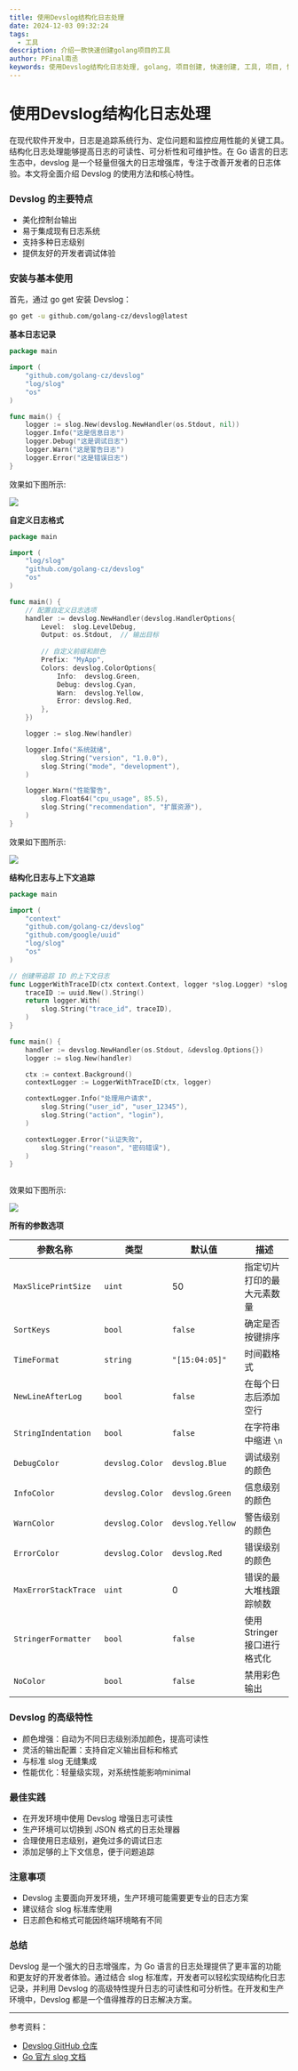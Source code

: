 ```yaml
---
title: 使用Devslog结构化日志处理
date: 2024-12-03 09:32:24
tags:
  - 工具
description: 介绍一款快速创建golang项目的工具
author: PFinal南丞
keywords: 使用Devslog结构化日志处理, golang, 项目创建, 快速创建, 工具, 项目, 快速, Devslog
---
```


# 使用Devslog结构化日志处理


在现代软件开发中，日志是追踪系统行为、定位问题和监控应用性能的关键工具。结构化日志处理能够提高日志的可读性、可分析性和可维护性。在 Go 语言的日志生态中，devslog 是一个轻量但强大的日志增强库，专注于改善开发者的日志体验。本文将全面介绍 Devslog 的使用方法和核心特性。

### Devslog 的主要特点

- 美化控制台输出
- 易于集成现有日志系统
- 支持多种日志级别
- 提供友好的开发者调试体验

### 安装与基本使用

首先，通过 go get 安装 Devslog：

```bash
go get -u github.com/golang-cz/devslog@latest

```

**基本日志记录**

```go
package main

import (
	"github.com/golang-cz/devslog"
	"log/slog"
	"os"
)

func main() {
	logger := slog.New(devslog.NewHandler(os.Stdout, nil))
	logger.Info("这是信息日志")
	logger.Debug("这是调试日志")
	logger.Warn("这是警告日志")
	logger.Error("这是错误日志")
}

```
效果如下图所示:

![](https://raw.githubusercontent.com/pfinal-nc/iGallery/master/blog/202412030931621.png)


**自定义日志格式**

```go
package main

import (
	"log/slog"
	"github.com/golang-cz/devslog"
	"os"
)

func main() {
	// 配置自定义日志选项
	handler := devslog.NewHandler(devslog.HandlerOptions{
		Level:  slog.LevelDebug,
		Output: os.Stdout,  // 输出目标
		
		// 自定义前缀和颜色
		Prefix: "MyApp",
		Colors: devslog.ColorOptions{
			Info:  devslog.Green,
			Debug: devslog.Cyan,
			Warn:  devslog.Yellow,
			Error: devslog.Red,
		},
	})

	logger := slog.New(handler)

	logger.Info("系统就绪", 
		slog.String("version", "1.0.0"),
		slog.String("mode", "development"),
	)

	logger.Warn("性能警告", 
		slog.Float64("cpu_usage", 85.5),
		slog.String("recommendation", "扩展资源"),
	)
}


```

效果如下图所示:

![](https://raw.githubusercontent.com/pfinal-nc/iGallery/master/blog/202412030937400.png)


**结构化日志与上下文追踪**

```go
package main

import (
	"context"
	"github.com/golang-cz/devslog"
	"github.com/google/uuid"
	"log/slog"
	"os"
)

// 创建带追踪 ID 的上下文日志
func LoggerWithTraceID(ctx context.Context, logger *slog.Logger) *slog.Logger {
	traceID := uuid.New().String()
	return logger.With(
		slog.String("trace_id", traceID),
	)
}

func main() {
	handler := devslog.NewHandler(os.Stdout, &devslog.Options{})
	logger := slog.New(handler)

	ctx := context.Background()
	contextLogger := LoggerWithTraceID(ctx, logger)

	contextLogger.Info("处理用户请求",
		slog.String("user_id", "user_12345"),
		slog.String("action", "login"),
	)

	contextLogger.Error("认证失败",
		slog.String("reason", "密码错误"),
	)
}



```

效果如下图所示:

![](https://raw.githubusercontent.com/pfinal-nc/iGallery/master/blog/202412030941341.png)


**所有的参数选项**


| 参数名称 | 类型 | 默认值 | 描述 |
|----------|------|--------|------|
| `MaxSlicePrintSize` | `uint` | 50 | 指定切片打印的最大元素数量 |
| `SortKeys` | `bool` | `false` | 确定是否按键排序 |
| `TimeFormat` | `string` | `"[15:04:05]"` | 时间戳格式 |
| `NewLineAfterLog` | `bool` | `false` | 在每个日志后添加空行 |
| `StringIndentation` | `bool` | `false` | 在字符串中缩进 `\n` |
| `DebugColor` | `devslog.Color` | `devslog.Blue` | 调试级别的颜色 |
| `InfoColor` | `devslog.Color` | `devslog.Green` | 信息级别的颜色 |
| `WarnColor` | `devslog.Color` | `devslog.Yellow` | 警告级别的颜色 |
| `ErrorColor` | `devslog.Color` | `devslog.Red` | 错误级别的颜色 |
| `MaxErrorStackTrace` | `uint` | 0 | 错误的最大堆栈跟踪帧数 |
| `StringerFormatter` | `bool` | `false` | 使用 Stringer 接口进行格式化 |
| `NoColor` | `bool` | `false` | 禁用彩色输出 |



### Devslog 的高级特性

- 颜色增强：自动为不同日志级别添加颜色，提高可读性
- 灵活的输出配置：支持自定义输出目标和格式
- 与标准 slog 无缝集成
- 性能优化：轻量级实现，对系统性能影响minimal

### 最佳实践

- 在开发环境中使用 Devslog 增强日志可读性
- 生产环境可以切换到 JSON 格式的日志处理器
- 合理使用日志级别，避免过多的调试日志
- 添加足够的上下文信息，便于问题追踪

### 注意事项

- Devslog 主要面向开发环境，生产环境可能需要更专业的日志方案
- 建议结合 slog 标准库使用
- 日志颜色和格式可能因终端环境略有不同


### 总结

Devslog 是一个强大的日志增强库，为 Go 语言的日志处理提供了更丰富的功能和更友好的开发者体验。通过结合 slog 标准库，开发者可以轻松实现结构化日志记录，并利用 Devslog 的高级特性提升日志的可读性和可分析性。在开发和生产环境中，Devslog 都是一个值得推荐的日志解决方案。

---

参考资料：
- [Devslog GitHub 仓库](https://github.com/golang-cz/devslog)
- [Go 官方 slog 文档](https://pkg.go.dev/log/slog)




